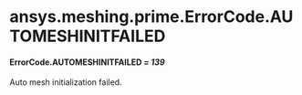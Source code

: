 # ansys.meshing.prime.ErrorCode.AUTOMESHINITFAILED

#### ErrorCode.AUTOMESHINITFAILED *= 139*

Auto mesh initialization failed.

<!-- !! processed by numpydoc !! -->
